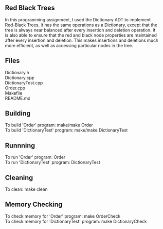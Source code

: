 ## Red Black Trees
In this programming assignment, I used the Dictionary ADT to implement Red-Black Trees. It has 
the same operations as a Dictionary, except that the tree is always near balanced after every
insertion and deletion operation. It is also able to ensure that the red and black node
properties are maintained after every insertion and deletion. This makes insertions and 
deletions much more efficient, as well as accessing particular nodes in the tree.

## Files
Dictionary.h <br />
Dictionary.cpp <br />
DictionaryTest.cpp <br />
Order.cpp <br />
Makefile <br />
README.md

## Building
To build 'Order' program: make/make Order <br />
To build 'DictionaryTest' program: make/make DictionaryTest <br />

## Runnning
To run 'Order' program: Order <infile> <outfile> <br />
To run 'DictionaryTest' program: DictionaryTest <br />

## Cleaning
To clean: make clean

## Memory Checking
To check memory for 'Order' program: make OrderCheck <br />
To check memory for 'DictionaryTest' program: make DictionaryCheck
